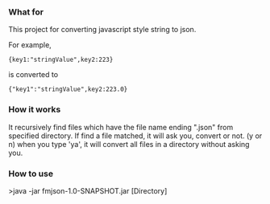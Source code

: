### What for
This project for converting javascript style string to json.

For example,

```
{key1:"stringValue",key2:223}
```
is converted to
```
{"key1":"stringValue",key2:223.0}
```

### How it works
It recursively find files which have the file name ending ".json" from specified directory.
If find a file matched, it will ask you, convert or not. (y or n)
when you type 'ya', it will convert all files in a directory without asking you. 

### How to use

\>java -jar fmjson-1.0-SNAPSHOT.jar [Directory]